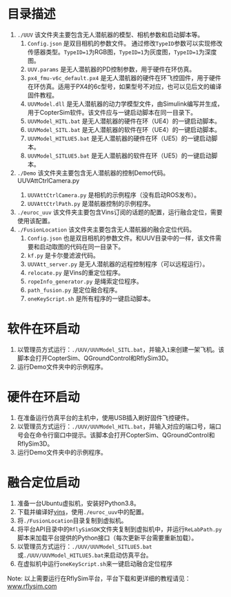<h1>目录描述</h1>

<ol>

<li>
<code>./UUV</code> 该文件夹主要包含无人潜航器的模型、相机参数和启动脚本等。
<ol>
<li>
<code>Config.json</code> 是双目相机的参数文件。
通过修改<code>TypeID</code>参数可以实现修改传感器类型。<code>TypeID=1</code>为RGB图，<code>TypeID=1</code>为灰度图，<code>TypeID=1</code>为深度图。
</li>
<li>
<code>UUV.params</code> 是无人潜航器的PD控制参数，用于硬件在环仿真。
</li>
<li>
<code>px4_fmu-v6c_default.px4</code> 是无人潜航器的硬件在环飞控固件，用于硬件在环仿真。适用于PX4的6c型号，如果型号不对应，也可以见后文的编译固件教程。
</li>
<li>
<code>UUVModel.dll</code> 是无人潜航器的动力学模型文件，由Simulink编写并生成，用于CopterSim软件。该文件应与一键启动脚本在同一目录下。
</li>
<li>
<code>UUVModel_HITL.bat</code> 是无人潜航器的硬件在环（UE4）的一键启动脚本。
</li>
<li>
<code>UUVModel_SITL.bat</code> 是无人潜航器的软件在环（UE4）的一键启动脚本。
</li>
<li>
<code>UUVModel_HITLUE5.bat</code> 是无人潜航器的硬件在环（UE5）的一键启动脚本。
</li>
<li>
<code>UUVModel_SITLUE5.bat</code> 是无人潜航器的软件在环（UE5）的一键启动脚本。
</li>
</ol>
</li>

<li>
<code>./Demo</code> 该文件夹主要包含无人潜航器的控制Demo代码。
UUVAttCtrlCamera.py
</li>
<ol>
<li>
<code>UUVAttCtrlCamera.py</code> 是相机的示例程序（没有启动ROS发布）。
</li>
<li>
<code>UUVAttCtrlPath.py</code> 是潜航器控制的示例程序。
</li>
</ol>
</li>

<li>
<code>./euroc_uuv</code> 该文件夹主要包含Vins订阅的话题的配置，运行融合定位，需要使用该配置。
</li>

<li>
<code>./FusionLocation</code> 该文件夹主要包含无人潜航器的融合定位代码。
<ol>
<li>
<code>Config.json</code> 也是双目相机的参数文件。和UUV目录中的一样，该文件需要和启动取图的代码在同一目录下。
</li>
<li>
<code>kf.py</code> 是卡尔曼滤波代码。
</li>
<li>
<code>UUVAtt_server.py</code> 是无人潜航器的远程控制程序（可以远程运行）。
</li>
<li>
<code>relocate.py</code> 是Vins的重定位程序。
</li>
<li>
<code>ropeInfo_generator.py</code> 是绳索定位程序。
</li>
<li>
<code>path_fusion.py</code> 是定位融合程序。
</li>
<li>
<code>oneKeyScript.sh</code> 是所有程序的一键启动脚本。
</li>
</ol>
</li>

</ol>

<h1>软件在环启动</h1>
<ol>
<li>
以管理员方式运行：<code>./UUV/UUVModel_SITL.bat</code>，并输入<code>1</code>来创建一架飞机。该脚本会打开CopterSim、QGroundControl和RflySim3D。
</li>
<li>
运行Demo文件夹中的示例程序。
</li>
</ol>

<h1>硬件在环启动</h1>
<ol>
<li>
在准备运行仿真平台的主机中，使用USB插入刷好固件飞控硬件。
</li>
<li>
以管理员方式运行：<code>./UUV/UUVModel_HITL.bat</code>，并输入对应的端口号，端口号会在命令行窗口中提示。该脚本会打开CopterSim、QGroundControl和RflySim3D。
</li>
<li>
运行Demo文件夹中的示例程序。
</li>
</ol>

<h1>融合定位启动</h1>
<ol>
<li>
准备一台Ubuntu虚拟机，安装好Python3.8。
</li>
<li>
下载并编译好<a href="https://github.com/HKUST-Aerial-Robotics/VINS-Fusion" title="Vins-fusion">vins</a>，使用<code>./euroc_uuv</code>中的配置。
</li>
<li>
将<code>./FusionLocation</code>目录复制到虚拟机。
</li>
<li>
将平台API目录中的<code>RflySimSDK</code>文件夹复制到虚拟机中，并运行<code>ReLabPath.py</code>脚本来加载平台提供的Python接口（每次更新平台需要重新加载）。
</li>
<li>
以管理员方式运行：<code>./UUV/UUVModel_SITLUE5.bat</code>或<code>./UUV/UUVModel_HITLUE5.bat</code>来启动仿真平台。
</li>
<li>
在虚拟机中运行<code>oneKeyScript.sh</code>来一键启动融合定位程序
</li>
</ol>

Note: 以上需要运行在RflySim平台，平台下载和更详细的教程请见：<a href="www.rflysim.com" title="Rflysim">www.rflysim.com</a>